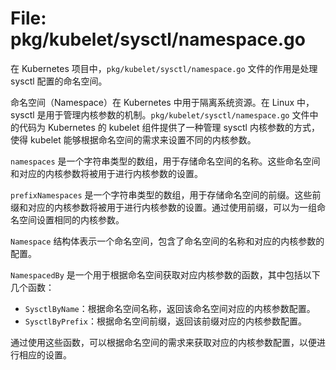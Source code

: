 # File: pkg/kubelet/sysctl/namespace.go

在 Kubernetes 项目中，`pkg/kubelet/sysctl/namespace.go` 文件的作用是处理 sysctl 配置的命名空间。

命名空间（Namespace）在 Kubernetes 中用于隔离系统资源。在 Linux 中，sysctl 是用于管理内核参数的机制。`pkg/kubelet/sysctl/namespace.go` 文件中的代码为 Kubernetes 的 kubelet 组件提供了一种管理 sysctl 内核参数的方式，使得 kubelet 能够根据命名空间的需求来设置不同的内核参数。

`namespaces` 是一个字符串类型的数组，用于存储命名空间的名称。这些命名空间和对应的内核参数将被用于进行内核参数的设置。

`prefixNamespaces` 是一个字符串类型的数组，用于存储命名空间的前缀。这些前缀和对应的内核参数将被用于进行内核参数的设置。通过使用前缀，可以为一组命名空间设置相同的内核参数。

`Namespace` 结构体表示一个命名空间，包含了命名空间的名称和对应的内核参数的配置。

`NamespacedBy` 是一个用于根据命名空间获取对应内核参数的函数，其中包括以下几个函数：
- `SysctlByName`：根据命名空间名称，返回该命名空间对应的内核参数配置。
- `SysctlByPrefix`：根据命名空间前缀，返回该前缀对应的内核参数配置。

通过使用这些函数，可以根据命名空间的需求来获取对应的内核参数配置，以便进行相应的设置。

